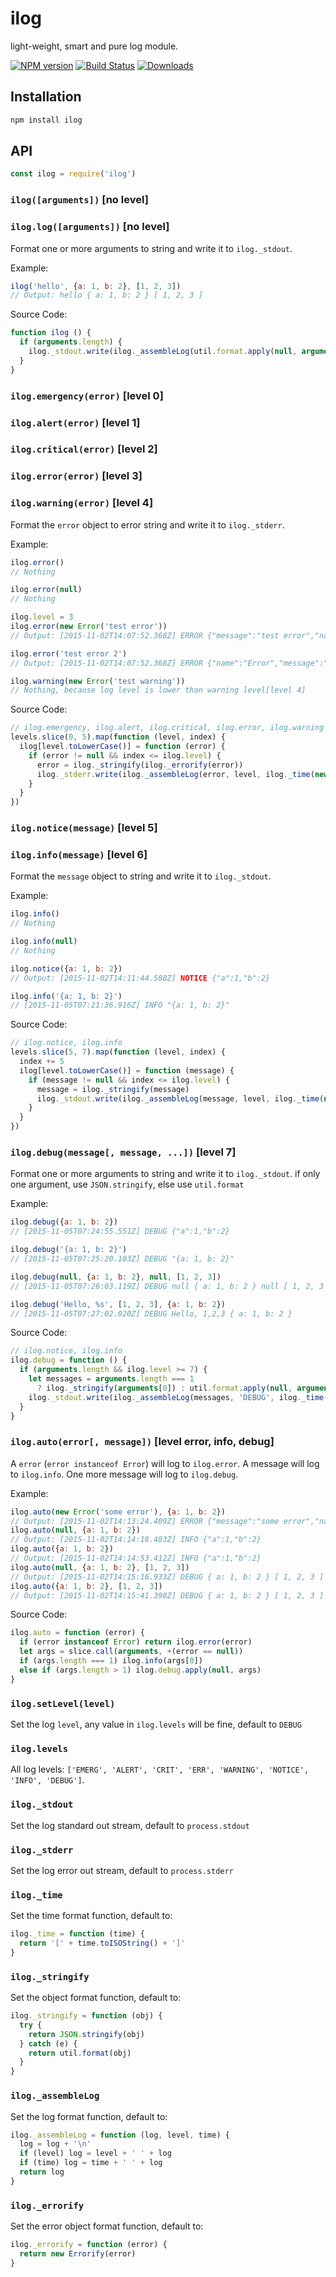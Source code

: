 # ilog

light-weight, smart and pure log module.

[![NPM version][npm-image]][npm-url]
[![Build Status][travis-image]][travis-url]
[![Downloads][downloads-image]][downloads-url]

## Installation

```sh
npm install ilog
```

## API

```js
const ilog = require('ilog')
```

### `ilog([arguments])` [no level]

### `ilog.log([arguments])` [no level]

Format one or more arguments to string and write it to `ilog._stdout`.

Example:

```js
ilog('hello', {a: 1, b: 2}, [1, 2, 3])
// Output: hello { a: 1, b: 2 } [ 1, 2, 3 ]
```

Source Code:

```js
function ilog () {
  if (arguments.length) {
    ilog._stdout.write(ilog._assembleLog(util.format.apply(null, arguments)))
  }
}
```

### `ilog.emergency(error)` [level 0]

### `ilog.alert(error)` [level 1]

### `ilog.critical(error)` [level 2]

### `ilog.error(error)` [level 3]

### `ilog.warning(error)` [level 4]

Format the `error` object to error string and write it to `ilog._stderr`.

Example:

```js
ilog.error()
// Nothing

ilog.error(null)
// Nothing

ilog.level = 3
ilog.error(new Error('test error'))
// Output: [2015-11-02T14:07:52.368Z] ERROR {"message":"test error","name":"Error","stack":"Error: test error\n ..."}

ilog.error('test error 2')
// Output: [2015-11-02T14:07:52.368Z] ERROR {"name":"Error","message":"test error 2"}

ilog.warning(new Error('test warning'))
// Nothing, because log level is lower than warning level[level 4]
```

Source Code:

```js
// ilog.emergency, ilog.alert, ilog.critical, ilog.error, ilog.warning
levels.slice(0, 5).map(function (level, index) {
  ilog[level.toLowerCase()] = function (error) {
    if (error != null && index <= ilog.level) {
      error = ilog._stringify(ilog._errorify(error))
      ilog._stderr.write(ilog._assembleLog(error, level, ilog._time(new Date())))
    }
  }
})
```

### `ilog.notice(message)` [level 5]

### `ilog.info(message)` [level 6]

Format the `message` object to string and write it to `ilog._stdout`.

Example:

```js
ilog.info()
// Nothing

ilog.info(null)
// Nothing

ilog.notice({a: 1, b: 2})
// Output: [2015-11-02T14:11:44.588Z] NOTICE {"a":1,"b":2}

ilog.info('{a: 1, b: 2}')
// [2015-11-05T07:21:36.916Z] INFO "{a: 1, b: 2}"
```

Source Code:

```js
// ilog.notice, ilog.info
levels.slice(5, 7).map(function (level, index) {
  index += 5
  ilog[level.toLowerCase()] = function (message) {
    if (message != null && index <= ilog.level) {
      message = ilog._stringify(message)
      ilog._stdout.write(ilog._assembleLog(message, level, ilog._time(new Date())))
    }
  }
})
```

### `ilog.debug(message[, message, ...])` [level 7]

Format one or more arguments to string and write it to `ilog._stdout`.
if only one argument, use `JSON.stringify`, else use `util.format`

Example:

```js
ilog.debug({a: 1, b: 2})
// [2015-11-05T07:24:55.551Z] DEBUG {"a":1,"b":2}

ilog.debug('{a: 1, b: 2}')
// [2015-11-05T07:25:20.103Z] DEBUG "{a: 1, b: 2}"

ilog.debug(null, {a: 1, b: 2}, null, [1, 2, 3])
// [2015-11-05T07:26:03.119Z] DEBUG null { a: 1, b: 2 } null [ 1, 2, 3 ]

ilog.debug('Hello, %s', [1, 2, 3], {a: 1, b: 2})
// [2015-11-05T07:27:02.020Z] DEBUG Hello, 1,2,3 { a: 1, b: 2 }
```

Source Code:

```js
// ilog.notice, ilog.info
ilog.debug = function () {
  if (arguments.length && ilog.level >= 7) {
    let messages = arguments.length === 1
      ? ilog._stringify(arguments[0]) : util.format.apply(null, arguments)
    ilog._stdout.write(ilog._assembleLog(messages, 'DEBUG', ilog._time(new Date())))
  }
}
```

### `ilog.auto(error[, message])` [level error, info, debug]

A `error` (`error instanceof Error`) will log to `ilog.error`.
A message will log to `ilog.info`.
One more message will log to `ilog.debug`.

Example:

```js
ilog.auto(new Error('some error'), {a: 1, b: 2})
// Output: [2015-11-02T14:13:24.409Z] ERROR {"message":"some error","name":"Error","stack":"Error: some error\n ..."}
ilog.auto(null, {a: 1, b: 2})
// Output: [2015-11-02T14:14:18.483Z] INFO {"a":1,"b":2}
ilog.auto({a: 1, b: 2})
// Output: [2015-11-02T14:14:53.412Z] INFO {"a":1,"b":2}
ilog.auto(null, {a: 1, b: 2}, [1, 2, 3])
// Output: [2015-11-02T14:15:16.933Z] DEBUG { a: 1, b: 2 } [ 1, 2, 3 ]
ilog.auto({a: 1, b: 2}, [1, 2, 3])
// Output: [2015-11-02T14:15:41.398Z] DEBUG { a: 1, b: 2 } [ 1, 2, 3 ]
```

Source Code:

```js
ilog.auto = function (error) {
  if (error instanceof Error) return ilog.error(error)
  let args = slice.call(arguments, +(error == null))
  if (args.length === 1) ilog.info(args[0])
  else if (args.length > 1) ilog.debug.apply(null, args)
}
```

### `ilog.setLevel(level)`

Set the log `level`, any value in `ilog.levels` will be fine, default to `DEBUG`

### `ilog.levels`

All log levels: `['EMERG', 'ALERT', 'CRIT', 'ERR', 'WARNING', 'NOTICE', 'INFO', 'DEBUG']`.

### `ilog._stdout`

Set the log standard out stream, default to `process.stdout`

### `ilog._stderr`

Set the log error out stream, default to `process.stderr`

### `ilog._time`

Set the time format function, default to:

```js
ilog._time = function (time) {
  return '[' + time.toISOString() + ']'
}
```

### `ilog._stringify`

Set the object format function, default to:

```js
ilog._stringify = function (obj) {
  try {
    return JSON.stringify(obj)
  } catch (e) {
    return util.format(obj)
  }
}
```

### `ilog._assembleLog`

Set the log format function, default to:

```js
ilog._assembleLog = function (log, level, time) {
  log = log + '\n'
  if (level) log = level + ' ' + log
  if (time) log = time + ' ' + log
  return log
}
```

### `ilog._errorify`

Set the error object format function, default to:

```js
ilog._errorify = function (error) {
  return new Errorify(error)
}
```

[npm-url]: https://npmjs.org/package/ilog
[npm-image]: http://img.shields.io/npm/v/ilog.svg

[travis-url]: https://travis-ci.org/teambition/ilog
[travis-image]: http://img.shields.io/travis/teambition/ilog.svg

[downloads-url]: https://npmjs.org/package/ilog
[downloads-image]: http://img.shields.io/npm/dm/ilog.svg?style=flat-square
